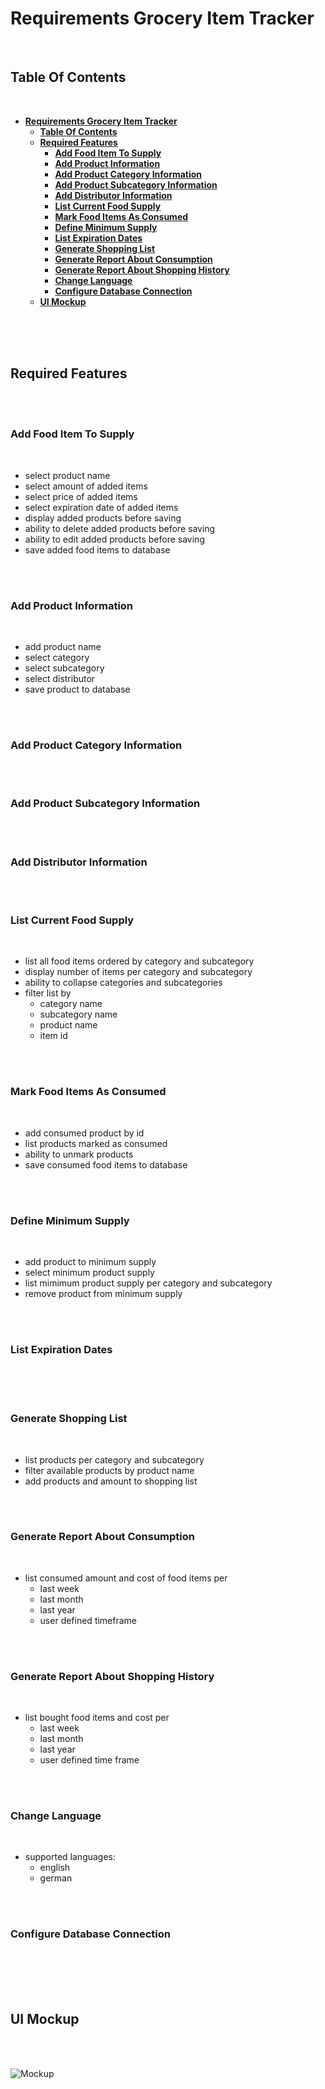 # **Requirements Grocery Item Tracker**
<br>

## **Table Of Contents**
<br>

- [**Requirements Grocery Item Tracker**](#requirements-grocery-item-tracker)
  - [**Table Of Contents**](#table-of-contents)
  - [**Required Features**](#required-features)
    - [**Add Food Item To Supply**](#add-food-item-to-supply)
    - [**Add Product Information**](#add-product-information)
    - [**Add Product Category Information**](#add-product-category-information)
    - [**Add Product Subcategory Information**](#add-product-subcategory-information)
    - [**Add Distributor Information**](#add-distributor-information)
    - [**List Current Food Supply**](#list-current-food-supply)
    - [**Mark Food Items As Consumed**](#mark-food-items-as-consumed)
    - [**Define Minimum Supply**](#define-minimum-supply)
    - [**List Expiration Dates**](#list-expiration-dates)
    - [**Generate Shopping List**](#generate-shopping-list)
    - [**Generate Report About Consumption**](#generate-report-about-consumption)
    - [**Generate Report About Shopping History**](#generate-report-about-shopping-history)
    - [**Change Language**](#change-language)
    - [**Configure Database Connection**](#configure-database-connection)
  - [**UI Mockup**](#ui-mockup)

<br>
<br>
<br>

## **Required Features**
<br>
<br>

### **Add Food Item To Supply**
<br>

* select product name
* select amount of added items
* select price of added items
* select expiration date of added items
* display added products before saving
* ability to delete added products before saving
* ability to edit added products before saving
* save added food items to database

<br>
<br>

### **Add Product Information**
<br>

* add product name
* select category
* select subcategory
* select distributor
* save product to database

<br>
<br>

### **Add Product Category Information**
<br>
<br>

### **Add Product Subcategory Information**
<br>
<br>

### **Add Distributor Information**
<br>
<br>

### **List Current Food Supply**
<br>

* list all food items ordered by category and subcategory
* display number of items per category and subcategory
* ability to collapse categories and subcategories
* filter list by
  * category name
  * subcategory name
  * product name
  * item id

<br>
<br>

### **Mark Food Items As Consumed**
<br>

* add consumed product by id
* list products marked as consumed
* ability to unmark products
* save consumed food items to database

<br>
<br>

### **Define Minimum Supply**
<br>

* add product to minimum supply
* select minimum product supply
* list mimimum product supply per category and subcategory
* remove product from minimum supply

<br>
<br>

### **List Expiration Dates**
<br>

<br>
<br>

### **Generate Shopping List**
<br>

* list products per category and subcategory
* filter available products by product name
* add products and amount to shopping list

<br>
<br>

### **Generate Report About Consumption**
<br>

* list consumed amount and cost of food items per
  * last week
  * last month
  * last year
  * user defined timeframe

<br>
<br>

### **Generate Report About Shopping History**
<br>

* list bought food items and cost per
  * last week
  * last month
  * last year
  * user defined time frame

<br>
<br>

### **Change Language**
<br>

* supported languages:
  * english
  * german

<br>
<br>

### **Configure Database Connection**
<br>

<br>
<br>
<br>

## **UI Mockup**
<br>
<br>

![Mockup](./ui-mockup/ui-mockup.jpg)